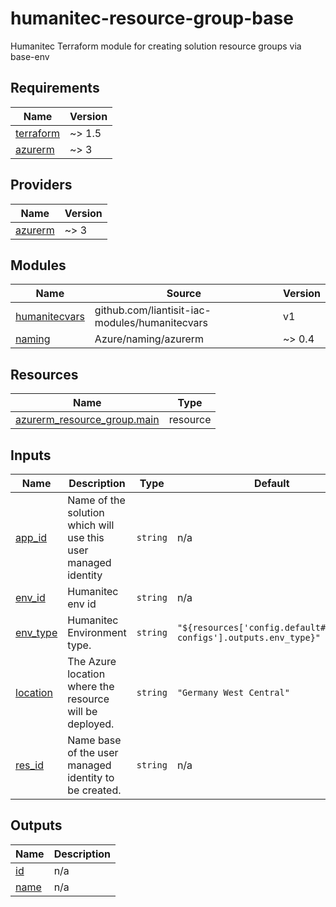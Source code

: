 # humanitec-resource-group-base
Humanitec Terraform module for creating solution resource groups via base-env

<!-- BEGIN_TF_DOCS -->
## Requirements

| Name | Version |
|------|---------|
| <a name="requirement_terraform"></a> [terraform](#requirement\_terraform) | ~> 1.5 |
| <a name="requirement_azurerm"></a> [azurerm](#requirement\_azurerm) | ~> 3 |

## Providers

| Name | Version |
|------|---------|
| <a name="provider_azurerm"></a> [azurerm](#provider\_azurerm) | ~> 3 |

## Modules

| Name | Source | Version |
|------|--------|---------|
| <a name="module_humanitecvars"></a> [humanitecvars](#module\_humanitecvars) | github.com/liantisit-iac-modules/humanitecvars | v1 |
| <a name="module_naming"></a> [naming](#module\_naming) | Azure/naming/azurerm | ~> 0.4 |

## Resources

| Name | Type |
|------|------|
| [azurerm_resource_group.main](https://registry.terraform.io/providers/hashicorp/azurerm/latest/docs/resources/resource_group) | resource |

## Inputs

| Name | Description | Type | Default | Required |
|------|-------------|------|---------|:--------:|
| <a name="input_app_id"></a> [app\_id](#input\_app\_id) | Name of the solution which will use this user managed identity | `string` | n/a | yes |
| <a name="input_env_id"></a> [env\_id](#input\_env\_id) | Humanitec env id | `string` | n/a | yes |
| <a name="input_env_type"></a> [env\_type](#input\_env\_type) | Humanitec Environment type. | `string` | `"${resources['config.default#general-configs'].outputs.env_type}"` | no |
| <a name="input_location"></a> [location](#input\_location) | The Azure location where the resource will be deployed. | `string` | `"Germany West Central"` | no |
| <a name="input_res_id"></a> [res\_id](#input\_res\_id) | Name base of the user managed identity to be created. | `string` | n/a | yes |

## Outputs

| Name | Description |
|------|-------------|
| <a name="output_id"></a> [id](#output\_id) | n/a |
| <a name="output_name"></a> [name](#output\_name) | n/a |
<!-- END_TF_DOCS -->